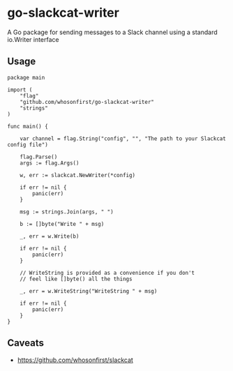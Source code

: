 # go-slackcat-writer

A Go package for sending messages to a Slack channel using a standard io.Writer interface

## Usage

```
package main

import (
	"flag"
	"github.com/whosonfirst/go-slackcat-writer"
	"strings"
)

func main() {

	var channel = flag.String("config", "", "The path to your Slackcat config file")

	flag.Parse()
	args := flag.Args()

	w, err := slackcat.NewWriter(*config)

	if err != nil {
		panic(err)
	}

	msg := strings.Join(args, " ")

	b := []byte("Write " + msg)

	_, err = w.Write(b)

	if err != nil {
		panic(err)
	}

	// WriteString is provided as a convenience if you don't
	// feel like []byte() all the things

	_, err = w.WriteString("WriteString " + msg)

	if err != nil {
		panic(err)
	}
}
```

## Caveats

* https://github.com/whosonfirst/slackcat
